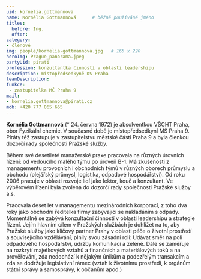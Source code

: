 ```yaml
---
uid: kornelia.gottmannova
name: Kornélia Gottmannová  	# běžně používáné jméno
titles:
  before: Ing. 
  after:
category:
- členové
img: people/kornelia-gottmannova.jpg   # 165 x 220
heroImg: Prague_panorama.jpeg
partyUid: pirati
profession: konzultantka činností v oblasti leadershipu
description: místopředsedkyně KS Praha
teamDescription:
funkce: 
 - zastupitelka MČ Praha 9
mail:
- kornelia.gottmannova@pirati.cz
mob: +420 777 065 665	 
---
```


**Kornélia Gottmannová** (* 24. června 1972) je absolventkou VŠCHT Praha, obor Fyzikální chemie. V současné době je místopředsedkyní MS Praha 9. Piráty též zastupuje v zastupitelstvu městské části Praha 9 a byla členkou dozorčí rady společnosti Pražské služby.

Během své desetileté manažerské praxe pracovala na různých úrovních řízení: od vedoucího malého týmu po úroveň B-1. Má zkušenosti z managementu provozních i obchodních týmů v různých oborech průmyslu a obchodu (olejářský průmysl, logistika, odpadové hospodářství). Od roku 2006 pracuje v oblasti rozvoje lidí jako lektor, kouč a konzultant. Ve výběrovém řízení byla zvolena do dozorčí rady společnosti Pražské služby a.s.

Pracovala deset let v managementu mezinárodních korporací, z toho dva roky jako obchodní ředitelka firmy zabývající se nakládáním s odpady. Momentálně se zabývá konzultační činností v oblasti leadershipu a strategie řízení. Jejím hlavním cílem v Pražských službách je dohlížet na to, aby Pražské služby jako klíčový partner Prahy v oblasti péče o životní prostředí a souvisejícího vzdělávání, plnily svou zásadní roli: Udávat směr na poli odpadového hospodářství, údržby komunikací a zeleně. Dále se zaměřuje na rozkrytí majetkových vztahů a finančních a materiálových toků a na prověřování, zda nedochází k nějakým únikům a podezřelým transakcím a zda se dodržuje legislativní rámec (vztah k životnímu prostředí, k orgánům státní správy a samosprávy, k občanům apod.)

